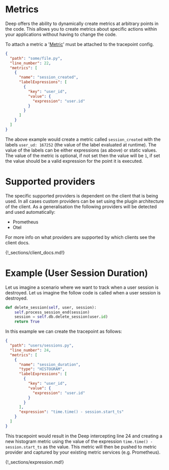 # Metrics

Deep offers the ability to dynamically create metrics at arbitrary points in the code. This allows you to create metrics
about specific actions within your applications without having to change the code.

To attach a metric
a '[Metric](https://github.com/intergral/deep-proto/blob/master/deepproto/proto/tracepoint/v1/tracepoint.proto#L45)'
must be attached to the tracepoint config.

```json
{
  "path": "some/file.py",
  "line_number": 22,
  "metrics": [
    {
      "name": "session_created",
      "labelExpressions": [
        {
          "key": "user_id",
          "value": {
            "expression": "user.id"
          }
        }
      ]
    }
  ]
}
```

The above example would create a metric called `session_created` with the labels `user_ud: 167252` (the value of the
label evaluated at runtime). The value of the labels can be either expressions (as above) or static values. The value of
the metric is optional, if not set then the value will be `1`, if set the value should be a valid expression for the
point it is executed.

# Supported providers

The specific supported providers is dependent on the client that is being used. In all cases custom providers can be set
using the plugin architecture of the client. As a generalisation the following providers will be detected and used automatically:

 - Prometheus
 - Otel

For more info on what providers are supported by which clients see the client docs.

{!_sections/client_docs.md!}

# Example (User Session Duration)

Let us imagine a scenario where we want to track when a user session is destroyed. Let us imagine the follow code is
called when a user session is destroyed.

```py title="users/session.py" linenums="22"
def delete_session(self, user, session):
    self.process_session_end(session)
    session = self.db.delete_session(user.id)
    return True
```

In this example we can create the tracepoint as follows:

```json
{
  "path": "users/sessions.py",
  "line_number": 24,
  "metrics": [
    {
      "name": "session_duration",
      "type": "HISTOGRAM",
      "labelExpressions": [
        {
          "key": "user_id",
          "value": {
            "expression": "user.id"
          }
        }
      ],
      "expression": "time.time() - session.start_ts"
    }
  ]
}
```

This tracepoint would result in the Deep intercepting line 24 and creating a new histogram metric using the value of the
expression `time.time() - session.start_ts` as the value. This metric will then be pushed to metric provider and
captured by your existing metric services (e.g. Prometheus).

{!_sections/expression.md!}